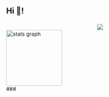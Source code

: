 <h2 align="left">Hi 👋!</h2>

###
<center>
<img src="https://media1.tenor.com/m/X7w75cbyTBkAAAAC/sematary-i-cant-wait-to-die.gif"  />
  <div align="left">
  <img src="https://github-readme-stats.vercel.app/api?username=dxb3l&hide_title=false&hide_rank=false&show_icons=true&include_all_commits=true&count_private=true&disable_animations=false&theme=dark&locale=en&hide_border=false" height="150" alt="stats graph"  />
</div>
</center>
###

